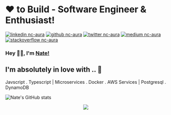 
<!-- Don't remove this --- https://github.com/nc-aura -->

<!-- links to social media icons -->
<!-- no need to change these -->

<!-- icons  -->

[1.1]: https://github.com/nc-aura/nc-aura/blob/main/assets/icons/icons8-linkedin-48.png (linkedin icon with padding)
[2.1]: https://github.com/nc-aura/nc-aura/blob/main/assets/icons/icons8-github-48.png (github icon with padding)
[3.1]: https://github.com/nc-aura/nc-aura/blob/main/assets/icons/icons8-twitter-48.png (twitter icon with padding)
[4.1]: https://github.com/nc-aura/nc-aura/blob/main/assets/icons/icons8-medium-new-48.png (medium icon with padding)
[5.1]: https://github.com/nc-aura/nc-aura/blob/main/assets/icons/icons8-stack-overflow-48.png (stackoverflow icon with padding)

<!-- links to my social media accounts -->

[1]: https://www.linkedin.com/in/nate-cheng/
[2]: https://github.com/nc-aura
[3]: https://twitter.com/NateC33
[4]: https://medium.com/@natecheng
[5]: https://stackoverflow.com/users/5067344/nate-cheng

<!-- Don't remove this --- https://github.com/nc-aura -->

# ❤ to Build - Software Engineer & Enthusiast!

<!-- section - intro -->

<!-- section - social media icons -->

[![linkedin nc-aura][1.1]][1]
[![github nc-aura][2.1]][2]
[![twitter nc-aura][3.1]][3]
[![medium nc-aura][4.1]][4]
[![stackoverflow nc-aura][5.1]][5]

<!-- section - social media icons -->

### Hey 👋🏽, I'm [Nate!](https://www.natecheng.me) 

<!-- section - skills -->

## I'm absolutely in love with .. 💖

Javscript . Typescript | Microservices . Docker . AWS Services | Postgresql . DynamoDB

![Nate's GitHub stats](https://github-readme-stats.vercel.app/api?username=nc-aura)
<!--
## Without a doubt .. 💯

🦄 &nbsp; I love _CODING_

👨‍💻   &nbsp;&nbsp;I _BUILD_ resilient apps & services

-->

<p align='center'>
<img align='center' src="https://visitor-badge.glitch.me/badge?page_id=nc-aura.visitor-badge">
 <p/>
